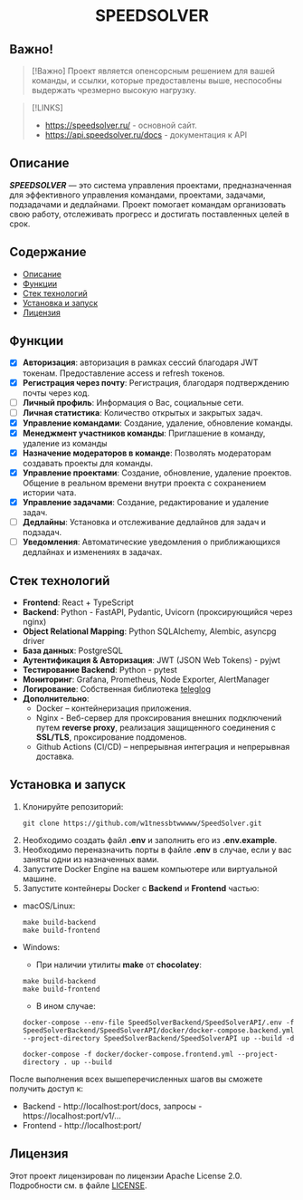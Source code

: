 <h1 align="center">SPEEDSOLVER</h1>


## Важно!
> [!Важно]
> Проект является опенсорсным решением для вашей команды, и ссылки, которые предоставлены выше, неспособны выдержать чрезмерно высокую нагрузку.

> [!LINKS]
> - https://speedsolver.ru/ - основной сайт.
> - https://api.speedsolver.ru/docs - документация к API

## Описание

***SPEEDSOLVER*** — это система управления проектами, предназначенная для эффективного управления командами, проектами, задачами, подзадачами и дедлайнами. Проект помогает командам организовать свою работу, отслеживать прогресс и достигать поставленных целей в срок.

## Содержание

- [Описание](#описание)
- [Функции](#функции)
- [Стек технологий](#стек-технологий)
- [Установка и запуск](#установка)
- [Лицензия](#лицензия)

## Функции

- [X] **Авторизация**: авторизация в рамках сессий благодаря JWT токенам. Предоставление access и refresh токенов.
- [X] **Регистрация через почту**: Регистрация, благодаря подтверждению почты через код.
- [ ] **Личный профиль**: Информация о Вас, социальные сети.
- [ ] **Личная статистика**: Количество открытых и закрытых задач.
- [X] **Управление командами**: Создание, удаление, обновление команды.
- [X] **Менеджмент участников команды**: Приглашение в команду, удаление из команды
- [X] **Назначение модераторов в команде**: Позволять модераторам создавать проекты для команды.
- [X] **Управление проектами**: Создание, обновление, удаление проектов. Общение в реальном времени внутри проекта с сохранением истории чата.
- [X] **Управление задачами**: Создание, редактирование и удаление задач.
- [ ] **Дедлайны**: Установка и отслеживание дедлайнов для задач и подзадач.
- [ ] **Уведомления**: Автоматические уведомления о приближающихся дедлайнах и изменениях в задачах.

## Стек технологий

- **Frontend**: React + TypeScript
- **Backend**: Python - FastAPI, Pydantic, Uvicorn (проксирующийся через nginx)
- **Object Relational Mapping**: Python SQLAlchemy, Alembic, asyncpg driver
- **База данных**: PostgreSQL
- **Аутентификация & Авторизация**: JWT (JSON Web Tokens) - pyjwt
- **Тестирование Backend**: Python - pytest
- **Мониторинг**: Grafana, Prometheus, Node Exporter, AlertManager
- **Логирование**: Собственная библиотека [teleglog](https://github.com/w1tnessbtwwwww/teleglog)
- **Дополнительно**:
   - Docker – контейнеризация приложения.
   - Nginx - Веб-сервер для проксирования внешних подключений путем **reverse proxy**, реализация защищенного соединения с **SSL/TLS**, проксирование поддоменов.
   - Github Actions (CI/CD) – непрерывная интеграция и непрерывная доставка.

## Установка и запуск

1. Клонируйте репозиторий:
   ```shell
   git clone https://github.com/w1tnessbtwwwww/SpeedSolver.git
2. Необходимо создать файл **.env** и заполнить его из **.env.example**.
3. Необходимо переназначить порты в файле **.env** в случае, если у вас заняты одни из назначенных вами.
4. Запустите Docker Engine на вашем компьютере или виртуальной машине.
5. Запустите контейнеры Docker с **Backend** и **Frontend** частью:
- macOS/Linux:
   ```shell
   make build-backend
   make build-frontend
   ```
   
- Windows:
  - При наличии утилиты **make** от **chocolatey**:
   ```shell
   make build-backend
   make build-frontend
   ```
   - В ином случае:
   ```shell
   docker-compose --env-file SpeedSolverBackend/SpeedSolverAPI/.env -f SpeedSolverBackend/SpeedSolverAPI/docker/docker-compose.backend.yml --project-directory SpeedSolverBackend/SpeedSolverAPI up --build -d

   docker-compose -f docker/docker-compose.frontend.yml --project-directory . up --build
   ```
После выполнения всех вышеперечисленных шагов вы сможете получить доступ к:
   - Backend - http://localhost:port/docs, запросы - https://localhost:port/v1/...
   - Frontend - http://localhost:port/

## Лицензия
Этот проект лицензирован по лицензии Apache License 2.0. Подробности см. в файле [LICENSE](https://github.com/w1tnessbtwwwww/SpeedSolver/blob/master/LICENSE).